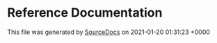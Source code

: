 # Reference Documentation

This file was generated by [SourceDocs](https://github.com/eneko/SourceDocs) on 2021-01-20 01:31:23 +0000